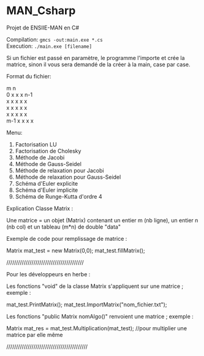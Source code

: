 MAN_Csharp
==========

Projet de ENSIIE-MAN en C# 


Compilation: `gmcs -out:main.exe *.cs`<br />
Execution: `./main.exe [filename]`

Si un fichier est passé en paramètre, le programme l'importe et crée la matrice, sinon il vous sera demandé de la créer à la main, case par case.

Format du fichier:

m   n<br />
0   x   x   x   n-1<br />
x   x   x   x   x<br />
x   x   x   x   x<br />
x   x   x   x   x<br />
m-1 x   x   x   x<br />

Menu:

1. Factorisation LU
2. Factorisation de Cholesky
3. Méthode de Jacobi
4. Méthode de Gauss-Seidel
5. Méthode de relaxation pour Jacobi
6. Méthode de relaxation pour Gauss-Seidel
7. Schéma d'Euler explicite
8. Schéma d'Euler implicite
9. Schéma de Runge-Kutta d'ordre 4


Explication Classe Matrix : 

Une matrice = un objet (Matrix) contenant un entier m (nb ligne), un entier n (nb col) et un tableau (m*n) de double "data"

Exemple de code pour remplissage de matrice : 

Matrix mat_test = new Matrix(0,0);
mat_test.fillMatrix();

////////////////////////////////////////

Pour les développeurs en herbe :


Les fonctions "void" de la classe Matrix s'appliquent sur une matrice ; exemple :

mat_test.PrintMatrix();
mat_test.ImportMatrix("nom_fichier.txt");



Les fonctions "public Matrix nomAlgo()" renvoient une matrice ; exemple :

Matrix mat_res = mat_test.Multiplication(mat_test); //pour multiplier une matrice par elle même 


//////////////////////////////////////////


